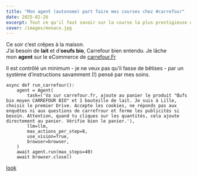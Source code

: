 ```yaml
---
title: "Mon agent (autonome) part faire mes courses chez #carrefour"
date: 2025-02-26
excerpt: Tout ce qu'il faut savoir sur la course la plus prestigieuse du calendrier F1
cover: /images/monaco.jpg
---
```

Ce soir c’est crêpes à la maison.  
J’ai besoin de **lait** et d’**oeufs bio**, Carrefour bien entendu.
Je lâche mon **agent** sur le eCommerce de [carrefour.Fr](https://carrefour.fr)

Il est contrôlé un minimum - je ne veux pas qu’il fasse de bêtises - par un système d’instructions savamment (!) pensé par mes soins.


```
async def run_carrefour():
	agent = Agent(
		task=('Va sur carrefour.fr, ajoute au panier le produit "Œufs bio moyen CARREFOUR BIO" et 1 bouteille de lait. Je suis à Lille, choisis le premier Drive. Accepte les cookies, ne réponds pas aux enquêtes ni aux questions de carrefrour et ferme les publicités si besoin. Attention, quand tu cliques sur les quantités, cela ajoute directement au panier. Vérifie bien le panier.'),
		llm=llm,
		max_actions_per_step=8,
		use_vision=True,
		browser=browser,
	)
	await agent.run(max_steps=40)
	await browser.close()
```


[look](https://www.youtube.com/watch?v=TvqlGgS0aJw)


